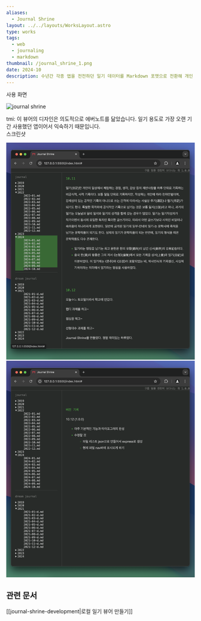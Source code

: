 ```yaml
---
aliases:
  - Journal Shrine
layout: ../../layouts/WorksLayout.astro
type: works
tags:
  - web
  - journaling
  - markdown
thumbnail: /journal_shrine_1.png
date: 2024-10
description: 수년간 각종 앱을 전전하던 일기 데이터를 Markdown 포맷으로 전환해 개인 저장소로 옮기고 전용 뷰어를 제작했습니다.
---
```

<figcaption>사용 화면</figcaption>

![journal shrine](../../assets/journal_shrine.gif)

<figcaption>tmi: 이 뷰어의 디자인은 의도적으로 에버노트를 닮았습니다. 일기 용도로 가장 오랜 기간 사용했던 앱이어서 익숙하기 때문입니다.</figcaption>

<figcaption>스크린샷</figcaption>

![journal shrine](../../assets/journal_shrine_1.png)
![journal shrine](../../assets/journal_shrine_2.png)

## 관련 문서
[[journal-shrine-development|로컬 일기 뷰어 만들기]]